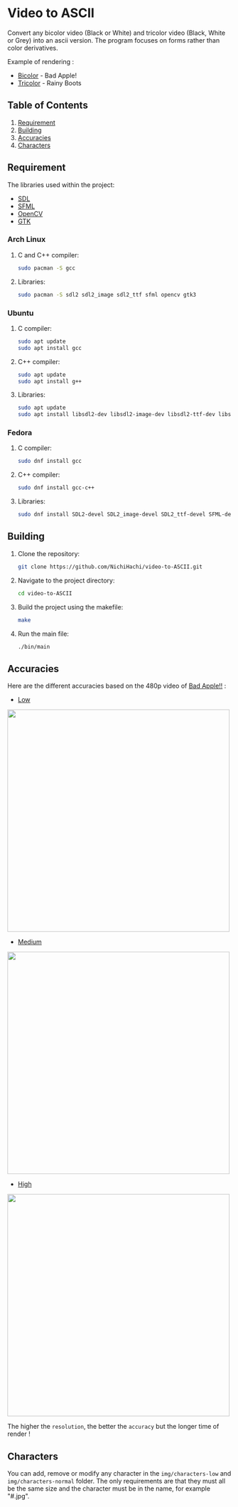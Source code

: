 # Video to ASCII

Convert any bicolor video (Black or White) and tricolor video (Black, White or Grey) into an ascii version. The program focuses on forms rather than color derivatives.

Example of rendering : 
* [Bicolor](https://youtu.be/N1hLC0iY8EU) - Bad Apple! 
* [Tricolor](https://youtu.be/Pw8RY91ikfQ) - Rainy Boots

## Table of Contents
1. [Requirement](#requirement)
2. [Building](#building)
3. [Accuracies](#accuracies)
4. [Characters](#characters)

## Requirement

The libraries used within the project:
* [SDL](https://www.libsdl.org/)
* [SFML](https://www.sfml-dev.org/index-fr.php)
* [OpenCV](https://opencv.org/)
* [GTK](https://www.gtk.org/)

### Arch Linux

1. C and C++ compiler:

    ```bash
    sudo pacman -S gcc
    ```

2. Libraries:

    ```bash
    sudo pacman -S sdl2 sdl2_image sdl2_ttf sfml opencv gtk3
    ```

### Ubuntu
1. C compiler:

    ```bash
    sudo apt update
    sudo apt install gcc
    ```

2. C++ compiler:

    ```bash
    sudo apt update
    sudo apt install g++
    ```

3. Libraries:

    ```bash
    sudo apt update
    sudo apt install libsdl2-dev libsdl2-image-dev libsdl2-ttf-dev libsfml-dev libopencv-dev libgtk-3-dev
    ```

### Fedora
1. C compiler:

    ```bash
    sudo dnf install gcc
    ```

2. C++ compiler:

    ```bash
    sudo dnf install gcc-c++
    ```

3. Libraries:

    ```bash
    sudo dnf install SDL2-devel SDL2_image-devel SDL2_ttf-devel SFML-devel opencv-devel gtk3-devel
    ```

## Building

1. Clone the repository:

    ```bash
    git clone https://github.com/NichiHachi/video-to-ASCII.git
    ```

2. Navigate to the project directory:
    
    ```bash
    cd video-to-ASCII
    ```

3. Build the project using the makefile:
    
    ```bash
    make
    ```

4. Run the main file:

    ```bash
    ./bin/main
    ```

## Accuracies
Here are the different accuracies based on the 480p video of [Bad Apple!!](https://www.youtube.com/watch?v=FtutLA63Cp8) :

* [Low](https://youtu.be/px1mTmlXyWU)

<img src="https://media.giphy.com/media/v1.Y2lkPTc5MGI3NjExMGY4MDFmMmE5YTU0YTRmMWQzMzZiZTAzZDc3YmJlNDI1OTRiYmY4MCZlcD12MV9pbnRlcm5hbF9naWZzX2dpZklkJmN0PWc/ZJ81AJbf8SNegHAKYo/giphy.gif" width="500">


* [Medium](https://youtu.be/mk-Kwmvk6a8)

<img src="https://media.giphy.com/media/v1.Y2lkPTc5MGI3NjExMzM4MzRmMDBmODUwYTEyMDQ0MjQ5ODI1ODJkNGE0ZmZlNmY0ZmI1NCZlcD12MV9pbnRlcm5hbF9naWZzX2dpZklkJmN0PWc/mnQzCKtraobASHM8bV/giphy.gif" width="500">

* [High](https://youtu.be/IS_-AjZfMB8)

<img src="https://media.giphy.com/media/v1.Y2lkPTc5MGI3NjExZjhlY2JmYWM1Y2JhZWNlYWNiYjc1ZWQwYjg1ZmNlNjIwNzA1MGU4NSZlcD12MV9pbnRlcm5hbF9naWZzX2dpZklkJmN0PWc/t8ZAjityghzlZ4nbUL/giphy.gif"
width="500">

The higher the ```resolution```, the better the ```accuracy``` but the longer time of render !

## Characters
You can add, remove or modify any character in the ```img/characters-low``` and ```img/characters-normal``` folder. The only requirements are that they must all be the same size and the character must be in the name, for example "#.jpg".